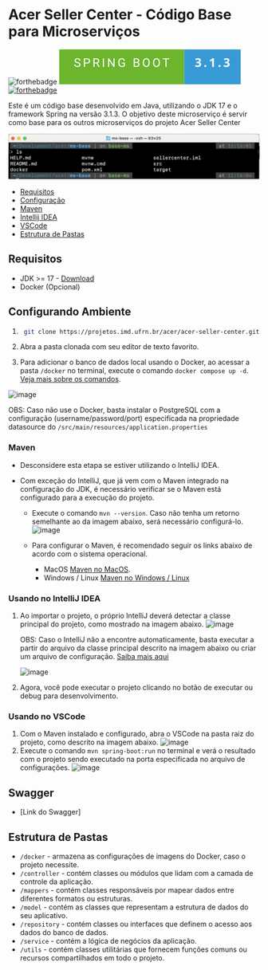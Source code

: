 # Acer Seller Center - Código Base para Microserviços

![forthebadge](https://forthebadge.com/images/badges/made-with-java.svg)
[![forthebadge](https://raw.githubusercontent.com/clizioguedes/images/05a25edd2ebdf9df8dd57be1bebe5ff89e68d538/ufrn/acer/sellercenter/badges/spring-badge.svg)
![forthebadge](http://forthebadge.com/images/badges/built-with-love.svg)](http://forthebadge.com)

Este é um código base desenvolvido em Java, utilizando o JDK 17 e o framework Spring na versão 3.1.3. O objetivo deste microserviço é servir como base para os outros microserviços do projeto Acer Seller Center

![image](https://raw.githubusercontent.com/clizioguedes/images/main/ufrn/acer/sellercenter/ms-base/files.png)

- [Requisitos](#requisitos)
- [Configuração](#configurando-ambiente)
- [Maven](#maven)
- [Intellij IDEA](#usando-no-intellij-idea)
- [VSCode](#usando-no-vscode)
- [Estrutura de Pastas](#estrutura-de-pastas)

## Requisitos

- JDK >= 17 - [Download](https://jdk.java.net/archive/)
- Docker (Opcional)

## Configurando Ambiente

1. ```sh
    git clone https://projetos.imd.ufrn.br/acer/acer-seller-center.git
   ```

2. Abra a pasta clonada com seu editor de texto favorito.

3. Para adicionar o banco de dados local usando o Docker, ao acessar a pasta `/docker` no terminal, execute o comando `docker compose up -d`. [Veja mais sobre os comandos](https://docs.docker.com/engine/reference/commandline/compose_up).

![image](https://raw.githubusercontent.com/clizioguedes/images/main/ufrn/acer/sellercenter/ms-base/docker-compose.png)

OBS: Caso não use o Docker, basta instalar o PostgreSQL com a configuração (username/password/port) especificada na propriedade datasource do `/src/main/resources/application.properties`

### Maven

- Desconsidere esta etapa se estiver utilizando o IntelliJ IDEA.

- Com exceção do IntelliJ, que já vem com o Maven integrado na configuração do JDK, é necessário verificar se o Maven está configurado para a execução do projeto.

  - Execute o comando `mvn --version`. Caso não tenha um retorno semelhante ao da imagem abaixo, será necessário configurá-lo.
    ![image](https://raw.githubusercontent.com/clizioguedes/images/main/ufrn/acer/sellercenter/ms-base/maven-version.png)

  - Para configurar o Maven, é recomendado seguir os links abaixo de acordo com o sistema operacional.
    - MacOS
      [Maven no MacOS](https://www.digitalocean.com/community/tutorials/install-maven-mac-os).
    - Windows / Linux
      [Maven no Windows / Linux](https://www.baeldung.com/install-maven-on-windows-linux-mac)

### Usando no IntelliJ IDEA

1. Ao importar o projeto, o próprio IntelliJ deverá detectar a classe principal do projeto, como mostrado na imagem abaixo.
   ![image](https://raw.githubusercontent.com/clizioguedes/images/main/ufrn/acer/sellercenter/ms-base/exec-intellij.png)

   OBS: Caso o IntelliJ não a encontre automaticamente, basta executar a partir do arquivo da classe principal descrito na imagem abaixo ou criar um arquivo de configuração. [Saiba mais aqui](https://www.jetbrains.com/help/idea/run-debug-configuration-spring-boot.html)

   ![image](https://raw.githubusercontent.com/clizioguedes/images/main/ufrn/acer/sellercenter/ms-base/exec-class-intellij.png)

2. Agora, você pode executar o projeto clicando no botão de executar ou debug para desenvolvimento.

### Usando no VSCode

1. Com o Maven instalado e configurado, abra o VSCode na pasta raiz do projeto, como descrito na imagem abaixo.
   ![image](https://raw.githubusercontent.com/clizioguedes/images/main/ufrn/acer/sellercenter/ms-base/vscode-terminal.png)
2. Execute o comando `mvn spring-boot:run` no terminal e verá o resultado com o projeto sendo executado na porta especificada no arquivo de configurações.
   ![image](https://raw.githubusercontent.com/clizioguedes/images/main/ufrn/acer/sellercenter/ms-base/vscode-terminal-executed.png)

## Swagger

- [Link do Swagger]

## Estrutura de Pastas

- `/docker` - armazena as configurações de imagens do Docker, caso o projeto necessite.
- `/controller` - contém classes ou módulos que lidam com a camada de controle da aplicação.
- `/mappers` - contém classes responsáveis por mapear dados entre diferentes formatos ou estruturas.
- `/model` - contém as classes que representam a estrutura de dados do seu aplicativo.
- `/repository` - contém classes ou interfaces que definem o acesso aos dados do banco de dados.
- `/service` - contém a lógica de negócios da aplicação.
- `/utils` - contém classes utilitárias que fornecem funções comuns ou recursos compartilhados em todo o projeto.
